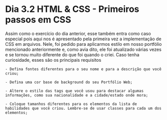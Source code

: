 # Dia 3.2 HTML & CSS - Primeiros passos em CSS

Assim como o exercício do dia anterior, esse também entra como caso especial pois aqui  nos é apresentado pela primeira vez a implementação de CSS em arquivos. Nele, foi pedido para aplicarmos estilo em nosso portfólio mencionado anteriormente  e, como avia dito, ele foi atualizado várias vezes e se tornou muito diferente do que foi quando o criei. Caso tenha curiosidade, esses são os principais requisitos

    - Defina fontes diferentes para o seu nome e para a descrição que você criou;

    - Defina uma cor base de background do seu Portfólio Web;

    - Altere o estilo das tags que você usou para destacar algumas informações, como sua nacionalidade e a cidade/estado onde mora;

    - Coloque tamanhos diferentes para os elementos da lista de habilidades que você criou. Lembre-se de usar classes para cada um dos elementos;